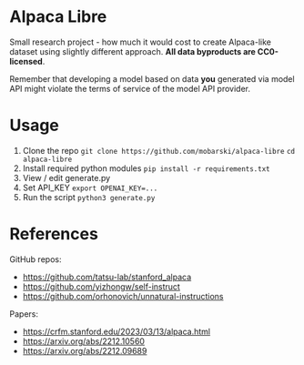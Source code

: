 # Alpaca Libre

Small research project - how much it would cost to create Alpaca-like dataset using slightly different approach. **All data byproducts are CC0-licensed**.

Remember that developing a model based on data **you** generated via model API might violate the terms of service of the model API provider.

# Usage

1. Clone the repo
`git clone https://github.com/mobarski/alpaca-libre`
`cd alpaca-libre`
2. Install required python modules
`pip install -r requirements.txt`
3. View / edit generate.py
4. Set API_KEY
`export OPENAI_KEY=...`
5. Run the script
`python3 generate.py`

# References

GitHub repos:
- https://github.com/tatsu-lab/stanford_alpaca
- https://github.com/yizhongw/self-instruct
- https://github.com/orhonovich/unnatural-instructions

Papers:
- https://crfm.stanford.edu/2023/03/13/alpaca.html
- https://arxiv.org/abs/2212.10560
- https://arxiv.org/abs/2212.09689

